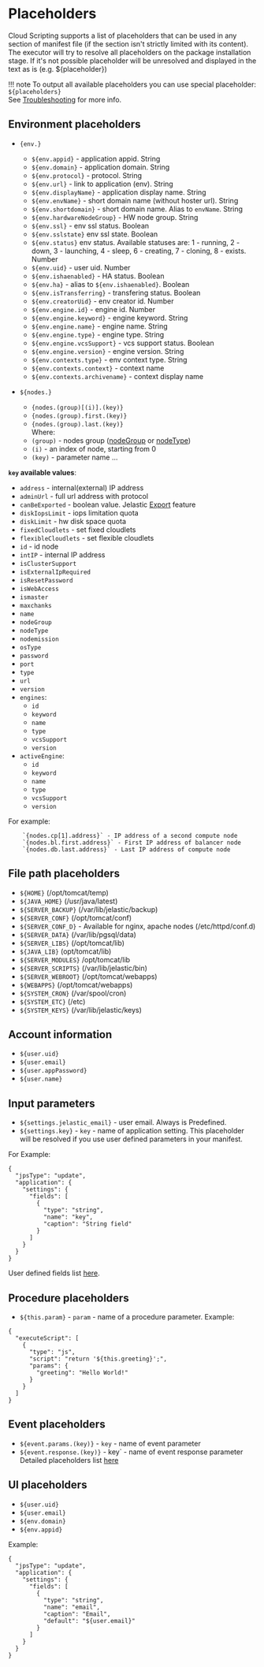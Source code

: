 # Placeholders
Cloud Scripting supports a list of placeholders that can be used in any section of manifest file (if the section isn't strictly limited with its content).
The executor will try to resolve all placeholders on the package installation stage.
If it's not possible placeholder will be unresolved and displayed in the text as is (e.g. ${placeholder})

!!! note
    To output all available placeholders you can use special placeholder: `${placeholders}`        
    See [Troubleshooting](/troubleshooting/) for more info.                                                                                         

## Environment placeholders

- `{env.}`
    - `${env.appid}` - application appid. String
    - `${env.domain}` - application domain. String
    - `${env.protocol}` - protocol. String
    - `${env.url}` - link to application (env). String
    - `${env.displayName}` - application display name. String
    - `${env.envName}` - short domain name (without hoster url). String
    - `${env.shortdomain}` - short domain name. Alias to `envName`. String
    - `${env.hardwareNodeGroup}` - HW node group. String
    - `${env.ssl}` - env ssl status. Boolean
    - `${env.sslstate}` env ssl state. Boolean
    - `${env.status}` env status. Available statuses are: 1 - running, 2 - down, 3 - launching, 4 - sleep, 6 - creating, 7 - cloning, 8 - exists. Number
    - `${env.uid}` - user uid. Number
    - `${env.ishaenabled}` - HA status. Boolean
    - `${env.ha}` - alias to `${env.ishaenabled}`. Boolean
    - `${env.isTransferring}` - transfering status. Boolean
    - `${env.creatorUid}` - env creator id. Number
    - `${env.engine.id}` - engine id. Number
    - `${env.engine.keyword}` - engine keyword. String
    - `${env.engine.name}` - engine name. String
    - `${env.engine.type}` - engine type. String
    - `${env.engine.vcsSupport}` - vcs support status. Boolean
    - `${env.engine.version}` - engine version. String
    - `${env.contexts.type}` - env context type. String
    - `${env.contexts.context}` - context name
    - `${env.contexts.archivename}` - context display name
    
- `${nodes.}`
    - `{nodes.(group)[(i)].(key)}`
    - `{nodes.(group).first.(key)}`
    - `{nodes.(group).last.(key)}`   
    Where:
    - `(group)` - nodes group ([nodeGroup](/creating-templates/selecting-containers/#all-containers-by-group) or [nodeType](/creating-templates/selecting-containers/#all-containers-by-type))
    - `(i)` - an index of node, starting from 0
    - `(key)` - parameter name
    ...  
                          
**`key` available values**:        

- `address` - internal(external) IP address     
- `adminUrl` - full url address with protocol
- `canBeExported` - boolean value. Jelastic [Export](https://docs.jelastic.com/environment-export-import) feature
- `diskIopsLimit` - iops limitation quota
- `diskLimit` - hw disk space quota
- `fixedCloudlets` - set fixed cloudlets
- `flexibleCloudlets` - set flexible cloudlets
- `id` - id node
- `intIP` - internal IP address
- `isClusterSupport`
- `isExternalIpRequired`
- `isResetPassword`
- `isWebAccess`
- `ismaster`
- `maxchanks`
- `name`
- `nodeGroup`
- `nodeType`
- `nodemission`
- `osType`
- `password`
- `port`
- `type`
- `url`
- `version`
- `engines`:
    - `id`
    - `keyword`
    - `name`
    - `type`
    - `vcsSupport`
    - `version`
- `activeEngine`:
    - `id`
    - `keyword`
    - `name`
    - `type`
    - `vcsSupport`
    - `version`

For example:

```example
    `{nodes.cp[1].address}` - IP address of a second compute node
    `{nodes.bl.first.address}` - First IP address of balancer node
    `{nodes.db.last.address}` - Last IP address of compute node
```

## File path placeholders

- `${HOME}` (/opt/tomcat/temp)
- `${JAVA_HOME}` (/usr/java/latest)
- `${SERVER_BACKUP}` (/var/lib/jelastic/backup)
- `${SERVER_CONF}` (/opt/tomcat/conf)
- `${SERVER_CONF_D}` - Available for nginx, apache nodes (/etc/httpd/conf.d)
- `${SERVER_DATA}` (/var/lib/pgsql/data)
- `${SERVER_LIBS}` (/opt/tomcat/lib)
- `${JAVA_LIB}` (opt/tomcat/lib)
- `${SERVER_MODULES}` /opt/tomcat/lib
- `${SERVER_SCRIPTS}` (/var/lib/jelastic/bin)
- `${SERVER_WEBROOT}` (/opt/tomcat/webapps)
- `${WEBAPPS}` (/opt/tomcat/webapps)
- `${SYSTEM_CRON}` (/var/spool/cron)
- `${SYSTEM_ETC}` (/etc)
- `${SYSTEM_KEYS}` (/var/lib/jelastic/keys)

## Account information                                                                                                                                       
- `${user.uid}`
- `${user.email}`
- `${user.appPassword}`
- `${user.name}`

## Input parameters
- `${settings.jelastic_email}` - user email. Always is Predefined.
- `${settings.key}` - `key` - name of application setting. This placeholder will be resolved if you use user defined parameters in your manifest.

For Example:
```example
{
  "jpsType": "update",
  "application": {
    "settings": {
      "fields": [
        {
          "type": "string",
          "name": "key",
          "caption": "String field"
        }
      ]
    }
  }
}
```
User defined fields list [here](/creating-templates/user-input-parameters/).

 
## Procedure placeholders
- `${this.param}` - `param` - name of a procedure parameter.
Example:
```
{
  "executeScript": [
    {
      "type": "js",
      "script": "return '${this.greeting}';",
      "params": {
        "greeting": "Hello World!"
      }
    }
  ]
}
```
 
## Event placeholders
- `${event.params.(key)}` - `key` - name of event parameter
- `${event.response.(key)}` - key` - name of event response parameter 
Detailed placeholders list [here](/reference/events/)

## UI placeholders
- `${user.uid}`
- `${user.email}`
- `${env.domain}`
- `${env.appid}`

Example: 

```example
{
  "jpsType": "update",
  "application": {
    "settings": {
      "fields": [
        {
          "type": "string",
          "name": "email",
          "caption": "Email",
          "default": "${user.email}"
        }
      ]
    }
  }
}
```
